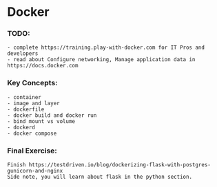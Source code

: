 # Docker

### TODO:
    - complete https://training.play-with-docker.com for IT Pros and developers
    - read about Configure networking, Manage application data in https://docs.docker.com

### Key Concepts:
    - container
    - image and layer
    - dockerfile
    - docker build and docker run
    - bind mount vs volume
    - dockerd
    - docker compose
    
### Final Exercise:
    Finish https://testdriven.io/blog/dockerizing-flask-with-postgres-gunicorn-and-nginx
    Side note, you will learn about flask in the python section.